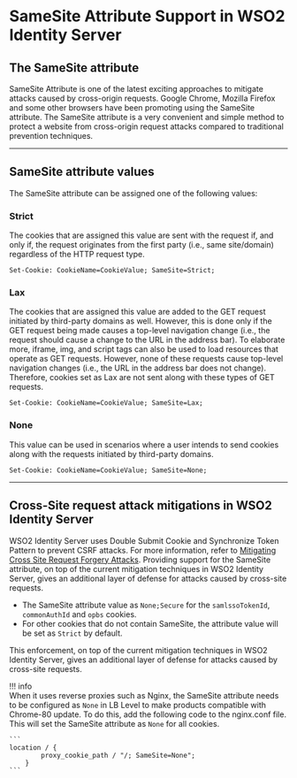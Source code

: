 # SameSite Attribute Support in WSO2 Identity Server

## The SameSite attribute
SameSite Attribute is one of the latest exciting approaches to mitigate attacks caused by cross-origin requests.
Google Chrome, Mozilla Firefox and some other browsers have been promoting using the SameSite attribute. The SameSite
attribute is a very convenient and simple method to protect a website from cross-origin request attacks compared to 
traditional prevention techniques.

---

## SameSite attribute values
The SameSite attribute can be assigned one of the following values:

### Strict

 The cookies that are assigned this value are sent with the request if, and only if, the request originates 
 from the first party (i.e., same site/domain) regardless of the HTTP request type.
 
 ```Set-Cookie: CookieName=CookieValue; SameSite=Strict;```
 
### Lax

 The cookies that are assigned this value are added to the GET request initiated by third-party domains as well. 
 However, this is done only if the GET request being made causes a top-level navigation change (i.e., the request should cause
 a change to the URL in the address bar). To elaborate more, iframe, img, and script tags can also be used to load 
 resources that operate as GET requests. However, none of these requests cause top-level navigation changes (i.e., the URL in 
 the address bar does not change). Therefore, cookies set as Lax are not sent along with these types of GET requests.
 
 ```Set-Cookie: CookieName=CookieValue; SameSite=Lax;```

### None

 This value can be used in scenarios where a user intends to send cookies along with the requests initiated 
 by third-party domains.
 
 ```Set-Cookie: CookieName=CookieValue; SameSite=None;```
 
---

## Cross-Site request attack mitigations in WSO2 Identity Server

WSO2 Identity Server uses Double Submit Cookie and Synchronize Token Pattern to prevent CSRF attacks. For more information,
refer to [Mitigating Cross Site Request Forgery Attacks]({{base_path}}/deploy/mitigate-attacks/mitigate-cross-site-request-forgery-attacks/).
Providing support for the SameSite attribute, on top of the current mitigation techniques in WSO2 Identity Server, 
gives an additional layer of defense for attacks caused by cross-site requests.
 
- The SameSite attribute value as `None;Secure` for the `samlssoTokenId`, `commonAuthId` and `opbs` cookies.
- For other cookies that do not contain SameSite, the attribute value will be set as `Strict` by default.
 
This enforcement, on top of the current mitigation techniques in WSO2 Identity Server, gives an additional layer of defense for attacks caused by cross-site requests.
 
!!! info  
    When it uses reverse proxies such as Nginx, the SameSite attribute needs to be configured as `None` in LB Level to make products
    compatible with Chrome-80 update. To do this, add the following code to the nginx.conf file. This will set the SameSite attribute as `None` for all cookies.
     
    ```
    location / {
            proxy_cookie_path / "/; SameSite=None";
        }
    ```